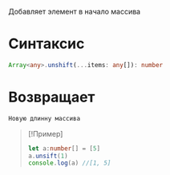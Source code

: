 Добавляет элемент в начало массива
# Синтаксис
```ts
Array<any>.unshift(...items: any[]): number
```
# Возвращает
```ts
Новую длинну массива
```

> [!Пример]
> ```ts
> let a:number[] = [5]
> a.unsift(1)
> console.log(a) //[1, 5]
> ```